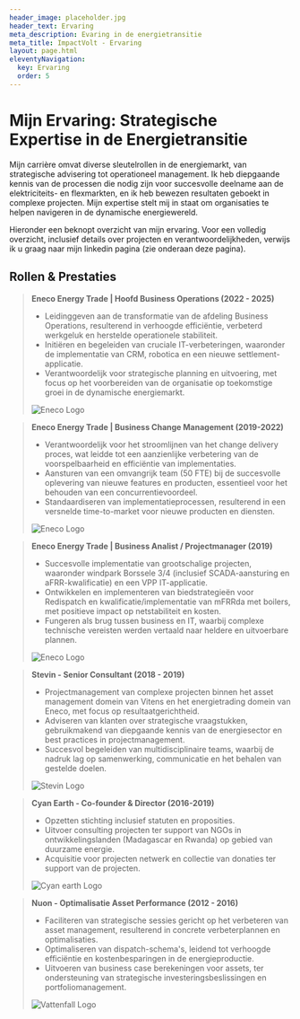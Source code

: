 ```yaml
---
header_image: placeholder.jpg
header_text: Ervaring
meta_description: Evaring in de energietransitie
meta_title: ImpactVolt - Ervaring
layout: page.html
eleventyNavigation:
  key: Ervaring
  order: 5
---
```


# Mijn Ervaring: Strategische Expertise in de Energietransitie

Mijn carrière omvat diverse sleutelrollen in de energiemarkt, van strategische advisering tot operationeel management. Ik heb diepgaande kennis van de processen die nodig zijn voor succesvolle deelname aan de elektriciteits- en flexmarkten, en ik heb bewezen resultaten geboekt in complexe projecten. Mijn expertise stelt mij in staat om organisaties te helpen navigeren in de dynamische energiewereld.

Hieronder een beknopt overzicht van mijn ervaring. Voor een volledig overzicht, inclusief details over projecten en verantwoordelijkheden, verwijs ik u graag naar mijn linkedin pagina (zie onderaan deze pagina).

## Rollen & Prestaties

<blockquote class="experience-block">
    <div class="impactvolt-flex-container"> 
        <div class="impactvolt-flex-text">
            <p><strong>Eneco Energy Trade | Hoofd Business Operations (2022 - 2025)</strong></p>
            <ul>
                <li>Leidinggeven aan de transformatie van de afdeling Business Operations, resulterend in verhoogde efficiëntie, verbeterd werkgeluk en herstelde operationele stabiliteit.</li>
                <li>Initiëren en begeleiden van cruciale IT-verbeteringen, waaronder de implementatie van CRM, robotica en een nieuwe settlement-applicatie.</li>
                <li>Verantwoordelijk voor strategische planning en uitvoering, met focus op het voorbereiden van de organisatie op toekomstige groei in de dynamische energiemarkt.</li>
            </ul>
        </div>
        <div class="impactvolt-flex-image">
            <img src="/images/logos/eneco.png" alt="Eneco Logo" loading="lazy" decoding="async">
        </div>
    </div>
</blockquote>

<blockquote class="experience-block">
    <div class="impactvolt-flex-container">
        <div class="impactvolt-flex-text">
            <p><strong>Eneco Energy Trade | Business Change Management (2019-2022)</strong></p>
            <ul>
                <li>Verantwoordelijk voor het stroomlijnen van het change delivery proces, wat leidde tot een aanzienlijke verbetering van de voorspelbaarheid en efficiëntie van implementaties.</li>
                <li>Aansturen van een omvangrijk team (50 FTE) bij de succesvolle oplevering van nieuwe features en producten, essentieel voor het behouden van een concurrentievoordeel.</li>
                <li>Standaardiseren van implementatieprocessen, resulterend in een versnelde time-to-market voor nieuwe producten en diensten.</li>
            </ul>
        </div>
        <div class="impactvolt-flex-image">
            <img src="/images/logos/eneco.png" alt="Eneco Logo" loading="lazy" decoding="async">
        </div>
    </div>
</blockquote>

<blockquote class="experience-block">
    <div class="impactvolt-flex-container">
        <div class="impactvolt-flex-text">
             <p><strong>Eneco Energy Trade | Business Analist / Projectmanager (2019)</strong></p>
             <ul>
                 <li>Succesvolle implementatie van grootschalige projecten, waaronder windpark Borssele 3/4 (inclusief SCADA-aansturing en aFRR-kwalificatie) en een VPP IT-applicatie.</li>
                 <li>Ontwikkelen en implementeren van biedstrategieën voor Redispatch en kwalificatie/implementatie van mFRRda met boilers, met positieve impact op netstabiliteit en kosten.</li>
                 <li>Fungeren als brug tussen business en IT, waarbij complexe technische vereisten werden vertaald naar heldere en uitvoerbare plannen.</li>
             </ul>
        </div>
        <div class="impactvolt-flex-image">
            <img src="/images/logos/eneco.png" alt="Eneco Logo" loading="lazy" decoding="async">
        </div>
    </div>
</blockquote>

<blockquote class="experience-block">
    <div class="impactvolt-flex-container">
        <div class="impactvolt-flex-text">
            <p><strong>Stevin - Senior Consultant (2018 - 2019)</strong></p>
            <ul>
                <li>Projectmanagement van complexe projecten binnen het asset management domein van Vitens en het energietrading domein van Eneco, met focus op resultaatgerichtheid.</li>
                <li>Adviseren van klanten over strategische vraagstukken, gebruikmakend van diepgaande kennis van de energiesector en best practices in projectmanagement.</li>
                <li>Succesvol begeleiden van multidisciplinaire teams, waarbij de nadruk lag op samenwerking, communicatie en het behalen van gestelde doelen.</li>
            </ul>
        </div>
        <div class="impactvolt-flex-image">
            <img src="/images/logos/stevin.png" alt="Stevin Logo" loading="lazy" decoding="async">
        </div>
    </div>
</blockquote>

<blockquote class="experience-block">
    <div class="impactvolt-flex-container">
        <div class="impactvolt-flex-text">
            <p><strong>Cyan Earth - Co-founder & Director (2016-2019)</strong></p>
            <ul>
                <li>Opzetten stichting inclusief statuten  en proposities.</li>
                <li>Uitvoer consulting projecten ter support van NGOs  in ontwikkelingslanden (Madagascar en Rwanda) op gebied van duurzame energie.</li>
                <li>Acquisitie voor projecten netwerk en collectie van donaties ter support van de projecten.</li>
            </ul>
        </div>
        <div class="impactvolt-flex-image">
            <img src="/images/logos/cyanearth.png" alt="Cyan earth Logo" loading="lazy" decoding="async">
        </div>
    </div>
</blockquote>

<blockquote class="experience-block">
    <div class="impactvolt-flex-container">
        <div class="impactvolt-flex-text">
             <p><strong>Nuon - Optimalisatie Asset Performance (2012 - 2016)</strong></p>
             <ul>
                 <li>Faciliteren van strategische sessies gericht op het verbeteren van asset management, resulterend in concrete verbeterplannen en optimalisaties.</li>
                 <li>Optimaliseren van dispatch-schema's, leidend tot verhoogde efficiëntie en kostenbesparingen in de energieproductie.</li>
                 <li>Uitvoeren van business case berekeningen voor assets, ter ondersteuning van strategische investeringsbeslissingen en portfoliomanagement.</li>
             </ul>
        </div>
        <div class="impactvolt-flex-image">
             <img src="/images/logos/vattenfall.png" alt="Vattenfall Logo" loading="lazy" decoding="async">
        </div>
    </div>
</blockquote>